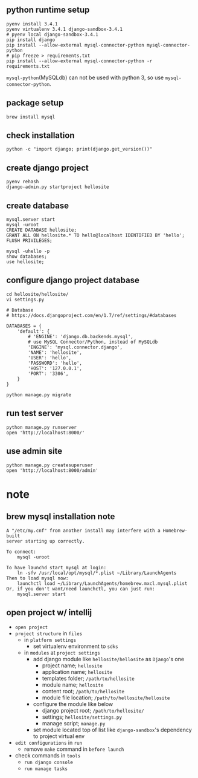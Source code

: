 python runtime setup
--
````
pyenv install 3.4.1
pyenv virtualenv 3.4.1 django-sandbox-3.4.1
# pyenv local django-sandbox-3.4.1
pip install django
pip install --allow-external mysql-connector-python mysql-connector-python
# pip freeze > requirements.txt
pip install --allow-external mysql-connector-python -r requirements.txt
````
`mysql-python`(MySQLdb) can not be used with python 3, so use `mysql-connector-python`.

package setup
--
````
brew install mysql
````

check installation
--
````
python -c "import django; print(django.get_version())"
````

create django project
--
````
pyenv rehash
django-admin.py startproject hellosite
````

create database
--
````
mysql.server start
mysql -uroot
CREATE DATABASE hellosite;
GRANT ALL ON hellosite.* TO hello@localhost IDENTIFIED BY 'hello';
FLUSH PRIVILEGES;
````

````
mysql -uhello -p
show databases;
use hellosite;
````

configure django project database
--
````
cd hellosite/hellosite/
vi settings.py
````
````
# Database
# https://docs.djangoproject.com/en/1.7/ref/settings/#databases

DATABASES = {
    'default': {
        # 'ENGINE': 'django.db.backends.mysql',
        # use MySQL Connector/Python, instead of MySQLdb
        'ENGINE': 'mysql.connector.django',
        'NAME': 'hellosite',
        'USER': 'hello',
        'PASSWORD': 'hello',
        'HOST': '127.0.0.1',
        'PORT': '3306',
    }
}
````
````
python manage.py migrate
````

run test server
--
````
python manage.py runserver
open 'http://localhost:8000/'
````

use admin site
--
````
python manage.py createsuperuser
open 'http://localhost:8000/admin'
````

note
==
brew mysql installation note
--
````
A "/etc/my.cnf" from another install may interfere with a Homebrew-built
server starting up correctly.

To connect:
    mysql -uroot

To have launchd start mysql at login:
    ln -sfv /usr/local/opt/mysql/*.plist ~/Library/LaunchAgents
Then to load mysql now:
    launchctl load ~/Library/LaunchAgents/homebrew.mxcl.mysql.plist
Or, if you don't want/need launchctl, you can just run:
    mysql.server start
````

open project w/ intellij
--
* `open project`
* `project structure` in `files`
    * in `platform settings`
        * set virtualenv environment to `sdks` 
    * in `modules` at `project settings`
        * add django module like `hellosite/hellosite` as `Django`'s one
            * project name; `hellosite`
            * application name; `hellosite`
            * templates folder; `/path/to/hellosite`
            * module name; `hellosite`
            * content root; `/path/to/hellosite`
            * module file location; `/path/to/hellosite/hellosite`
        * configure the module like below
            * django project root; `/path/to/hellosite/`
            * settings; `hellosite/settings.py`
            * manage script; `manage.py`
        * set module located top of list like `django-sandbox`'s dependency to project virtual env
* `edit configurations` in `run`
    * remove `make` command in `before launch`
* check commands in `tools`
    * `run django console`
    * `run manage tasks`

